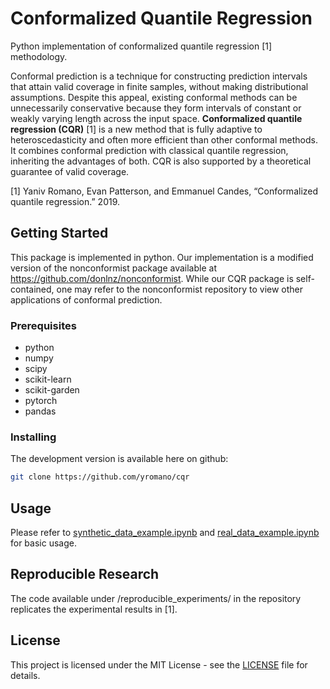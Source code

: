 # Conformalized Quantile Regression

Python implementation of conformalized quantile regression [1] methodology.

Conformal prediction is a technique for constructing prediction intervals that attain valid coverage in finite samples, without making distributional assumptions. Despite this appeal, existing conformal methods can be unnecessarily conservative because they form intervals of constant or weakly varying length across the input space. **Conformalized quantile regression (CQR)** [1] is a new method that is fully adaptive to heteroscedasticity and often more efficient than other conformal methods. It combines conformal prediction with classical quantile regression, inheriting the advantages of both. CQR is also supported by a theoretical guarantee of valid coverage.

[1] Yaniv Romano, Evan Patterson, and Emmanuel Candes, “Conformalized quantile regression.” 2019.

## Getting Started

This package is implemented in python. Our implementation is a modified version of the nonconformist package available at https://github.com/donlnz/nonconformist. While our CQR package is self-contained, one may refer to the nonconformist repository to view other applications of conformal prediction.  

### Prerequisites

* python
* numpy
* scipy
* scikit-learn
* scikit-garden
* pytorch
* pandas

### Installing

The development version is available here on github:
```bash
git clone https://github.com/yromano/cqr
```

## Usage

Please refer to [synthetic_data_example.ipynb](synthetic_data_example.ipynb) and [real_data_example.ipynb](real_data_example.ipynb) for basic usage.

## Reproducible Research

The code available under /reproducible_experiments/ in the repository replicates the experimental results in [1].

## License

This project is licensed under the MIT License - see the [LICENSE](LICENSE) file for details.
